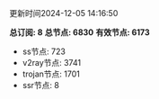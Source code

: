 更新时间2024-12-05 14:16:50

**总订阅: 8**
**总节点: 6830**
**有效节点: 6173**
- ss节点: 723
- v2ray节点: 3741
- trojan节点: 1701
- ssr节点: 8

